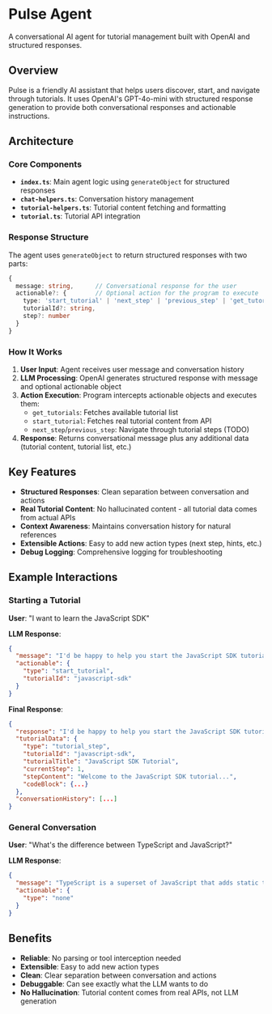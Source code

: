 # Pulse Agent

A conversational AI agent for tutorial management built with OpenAI and structured responses.

## Overview

Pulse is a friendly AI assistant that helps users discover, start, and navigate through tutorials. It uses OpenAI's GPT-4o-mini with structured response generation to provide both conversational responses and actionable instructions.

## Architecture

### Core Components

- **`index.ts`**: Main agent logic using `generateObject` for structured responses
- **`chat-helpers.ts`**: Conversation history management
- **`tutorial-helpers.ts`**: Tutorial content fetching and formatting
- **`tutorial.ts`**: Tutorial API integration

### Response Structure

The agent uses `generateObject` to return structured responses with two parts:

```typescript
{
  message: string,      // Conversational response for the user
  actionable?: {        // Optional action for the program to execute
    type: 'start_tutorial' | 'next_step' | 'previous_step' | 'get_tutorials' | 'none',
    tutorialId?: string,
    step?: number
  }
}
```

### How It Works

1. **User Input**: Agent receives user message and conversation history
2. **LLM Processing**: OpenAI generates structured response with message and optional actionable object
3. **Action Execution**: Program intercepts actionable objects and executes them:
   - `get_tutorials`: Fetches available tutorial list
   - `start_tutorial`: Fetches real tutorial content from API
   - `next_step`/`previous_step`: Navigate through tutorial steps (TODO)
4. **Response**: Returns conversational message plus any additional data (tutorial content, tutorial list, etc.)

## Key Features

- **Structured Responses**: Clean separation between conversation and actions
- **Real Tutorial Content**: No hallucinated content - all tutorial data comes from actual APIs
- **Context Awareness**: Maintains conversation history for natural references
- **Extensible Actions**: Easy to add new action types (next step, hints, etc.)
- **Debug Logging**: Comprehensive logging for troubleshooting

## Example Interactions

### Starting a Tutorial
**User**: "I want to learn the JavaScript SDK"

**LLM Response**:
```json
{
  "message": "I'd be happy to help you start the JavaScript SDK tutorial!",
  "actionable": {
    "type": "start_tutorial",
    "tutorialId": "javascript-sdk"
  }
}
```

**Final Response**:
```json
{
  "response": "I'd be happy to help you start the JavaScript SDK tutorial!",
  "tutorialData": {
    "type": "tutorial_step",
    "tutorialId": "javascript-sdk",
    "tutorialTitle": "JavaScript SDK Tutorial",
    "currentStep": 1,
    "stepContent": "Welcome to the JavaScript SDK tutorial...",
    "codeBlock": {...}
  },
  "conversationHistory": [...]
}
```

### General Conversation
**User**: "What's the difference between TypeScript and JavaScript?"

**LLM Response**:
```json
{
  "message": "TypeScript is a superset of JavaScript that adds static type checking...",
  "actionable": {
    "type": "none"
  }
}
```

## Benefits

- **Reliable**: No parsing or tool interception needed
- **Extensible**: Easy to add new action types
- **Clean**: Clear separation between conversation and actions  
- **Debuggable**: Can see exactly what the LLM wants to do
- **No Hallucination**: Tutorial content comes from real APIs, not LLM generation
